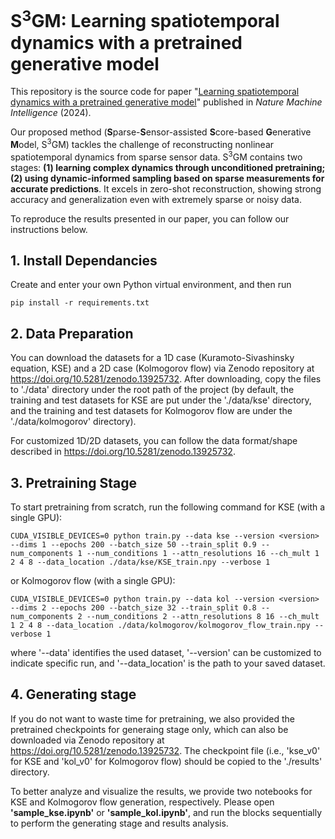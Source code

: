 # S<sup>3</sup>GM: Learning spatiotemporal dynamics with a pretrained generative model

This repository is the source code for paper "[Learning spatiotemporal dynamics with a pretrained generative model](https://doi.org/10.1038/s42256-024-00938-z)" published in _Nature Machine Intelligence_ (2024).

Our proposed method (**S**parse-**S**ensor-assisted **S**core-based **G**enerative **M**odel, S<sup>3</sup>GM) tackles the challenge of reconstructing nonlinear spatiotemporal dynamics from sparse sensor data. S<sup>3</sup>GM contains two stages: __(1) learning complex dynamics through unconditioned pretraining; (2) using dynamic-informed sampling based on sparse measurements for accurate predictions__. It excels in zero-shot reconstruction, showing strong accuracy and generalization even with extremely sparse or noisy data. 

To reproduce the results presented in our paper, you can follow our instructions below.

## 1. Install Dependancies

Create and enter your own Python virtual environment, and then run

    pip install -r requirements.txt



## 2. Data Preparation

You can download the datasets for a 1D case (Kuramoto-Sivashinsky equation, KSE) and a 2D case (Kolmogorov flow) via Zenodo repository at https://doi.org/10.5281/zenodo.13925732. After downloading, copy the files to './data' directory under the root path of the project (by default, the training and test datasets for KSE are put under the './data/kse' directory, and the training and test datasets for Kolmogorov flow are under the './data/kolmogorov' directory).

For customized 1D/2D datasets, you can follow the data format/shape described in https://doi.org/10.5281/zenodo.13925732.



## 3. Pretraining Stage

To start pretraining from scratch, run the following command for KSE (with a single GPU):

    CUDA_VISIBLE_DEVICES=0 python train.py --data kse --version <version> --dims 1 --epochs 200 --batch_size 50 --train_split 0.9 --num_components 1 --num_conditions 1 --attn_resolutions 16 --ch_mult 1 2 4 8 --data_location ./data/kse/KSE_train.npy --verbose 1

or Kolmogorov flow (with a single GPU):

    CUDA_VISIBLE_DEVICES=0 python train.py --data kol --version <version> --dims 2 --epochs 200 --batch_size 32 --train_split 0.8 --num_components 2 --num_conditions 2 --attn_resolutions 8 16 --ch_mult 1 2 4 8 --data_location ./data/kolmogorov/kolmogorov_flow_train.npy --verbose 1

where '--data' identifies the used dataset, '--version' can be customized to indicate specific run, and '--data_location' is the path to your saved dataset.


## 4. Generating stage

If you do not want to waste time for pretraining, we also provided the pretrained checkpoints for generaing stage only, which can also be downloaded via Zenodo repository at https://doi.org/10.5281/zenodo.13925732. The checkpoint file (i.e., 'kse_v0' for KSE and 'kol_v0' for Kolmogorov flow) should be copied to the './results' directory.

To better analyze and visualize the results, we provide two notebooks for KSE and Kolmogorov flow generation, respectively. Please open **'sample_kse.ipynb'** or **'sample_kol.ipynb'**, and run the blocks sequentially to perform the generating stage and results analysis.
